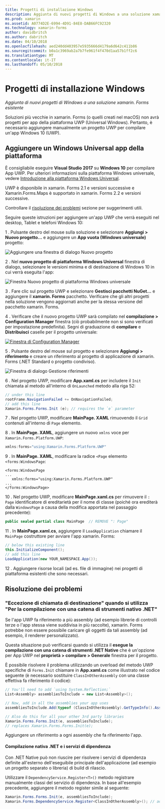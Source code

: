 ```yaml
---
title: Progetti di installazione Windows
description: Aggiunta di nuovi progetti di Windows a una soluzione xamarin. Forms esistente
ms.prod: xamarin
ms.assetid: A0774D2E-6994-4D91-84E8-DAB66FC92320
ms.technology: xamarin-forms
author: davidbritch
ms.author: dabritch
ms.date: 04/10/2018
ms.openlocfilehash: aed240dd403957e5935666d4179a6d642c411b86
ms.sourcegitcommit: b0a1c3969ab2a7b7fe961f4f470d1aa57b1ff2c6
ms.translationtype: MT
ms.contentlocale: it-IT
ms.lasthandoff: 05/10/2018
---
```

# <a name="setup-windows-projects"></a>Progetti di installazione Windows

_Aggiunta di nuovi progetti di Windows a una soluzione xamarin. Forms esistente_

Soluzioni più vecchie in xamarin. Forms (o quelli creati nel macOS) non avrà progetti per app della piattaforma UWP (Universal Windows). Pertanto, è necessario aggiungere manualmente un progetto UWP per compilare un'app Windows 10 (UWP).

## <a name="add-a-universal-windows-platform-app"></a>Aggiungere un Windows Universal app della piattaforma

È consigliabile eseguire **Visual Studio 2017** su **Windows 10** per compilare App UWP. Per ulteriori informazioni sulla piattaforma Windows universale, vedere [Introduzione alla piattaforma Windows Universal](/windows/uwp/get-started/universal-application-platform-guide/).

UWP è disponibile in xamarin. Forms 2.1 e versioni successive e Xamarin.Forms.Maps è supportato in xamarin. Forms 2.2 e versioni successive.

Controllare il <a href="#troubleshooting">risoluzione dei problemi</a> sezione per suggerimenti utili.

Seguire queste istruzioni per aggiungere un'app UWP che verrà eseguiti nel desktop, Tablet e telefoni Windows 10:

 1 . Pulsante destro del mouse sulla soluzione e selezionare **Aggiungi > Nuovo progetto...**  e aggiungere un **App vuota (Windows universale)** progetto:

  ![](universal-images/add-wu.png "Aggiungere una finestra di dialogo Nuovo progetto")

 2 . Nel **nuovo progetto di piattaforma Windows Universal** finestra di dialogo, selezionare le versioni minima e di destinazione di Windows 10 in cui verrà eseguita l'app:

  ![](universal-images/target-version.png "Finestra Nuovo progetto di piattaforma Windows universale")

 3 . Fare clic sul progetto UWP e selezionare **Gestisci pacchetti NuGet...**  e aggiungere il **xamarin. Forms** pacchetto. Verificare che gli altri progetti nella soluzione vengono aggiornati anche per la stessa versione del pacchetto xamarin. Forms.

 4 . Verificare che il nuovo progetto UWP sarà compilato nel **compilazione > Configuration Manager** finestra (ciò probabilmente non si sono verificati per impostazione predefinita). Segni di graduazione di **compilare** e **Distribuisci** caselle per il progetto universale:

  [![](universal-images/configuration-sml.png "Finestra di Configuration Manager")](universal-images/configuration.png#lightbox "finestra Configuration Manager")

 5 . Pulsante destro del mouse sul progetto e selezionare **Aggiungi > riferimento** e creare un riferimento al progetto di applicazione di xamarin. Forms (.NET Standard o progetto condiviso).

  ![](universal-images/addref-sml.png "Finestra di dialogo Gestione riferimenti")

 6 . Nel progetto UWP, modificare **App.xaml.cs** per includere il `Init` chiamata al metodo all'interno di `OnLaunched` metodo alla riga 52:

```csharp
// under this line
rootFrame.NavigationFailed += OnNavigationFailed;
// add this line
Xamarin.Forms.Forms.Init (e); // requires the `e` parameter
```

 7 . Nel progetto UWP, modificare **MainPage. XAML** rimuovendo il `Grid` contenuti all'interno di `Page` elemento.

 8 . In **MainPage. XAML**, aggiungere un nuovo `xmlns` voce per `Xamarin.Forms.Platform.UWP`:

```csharp
xmlns:forms="using:Xamarin.Forms.Platform.UWP"
```

 9 . In **MainPage. XAML**, modificare la radice `<Page` elemento `<forms:WindowsPage`:

```xaml
<forms:WindowsPage
...
   xmlns:forms="using:Xamarin.Forms.Platform.UWP"
...
</forms:WindowsPage>
```

 10 . Nel progetto UWP, modificare **MainPage.xaml.cs** per rimuovere il `: Page` identificatore di ereditarietà per il nome di classe (poiché ora erediterà dalla `WindowsPage` a causa della modifica apportata nel passaggio precedente):

```csharp
public sealed partial class MainPage  // REMOVE ": Page"
```

 11 . In **MainPage.xaml.cs**, aggiungere il `LoadApplication` chiamare il `MainPage` costruttore per avviare l'app xamarin. Forms:

```csharp
// below this existing line
this.InitializeComponent();
// add this line
LoadApplication(new YOUR_NAMESPACE.App());
```

<!--
11 . Double-click **Package.appxmanifest** to set these capabilities
  that are often required:

  Capabilities set:

  * Internet (Client)
  * Location
-->

12 . Aggiungere risorse locali (ad es. file di immagine) nei progetti di piattaforma esistenti che sono necessari.

## <a name="troubleshooting"></a>Risoluzione dei problemi

<a name="target-invocation-exception" />

### <a name="target-invocation-exception-when-using-compile-with-net-native-tool-chain"></a>"Eccezione di chiamata di destinazione" quando si utilizza "Per la compilazione con una catena di strumenti nativo .NET"

Se l'app UWP fa riferimento a più assembly (ad esempio librerie di controlli terze o l'app stessa viene suddivisa in più raccolte), xamarin. Forms potrebbe non essere possibile caricare gli oggetti da tali assembly (ad esempio, il renderer personalizzato).

Questa situazione può verificarsi quando si utilizza il **esegue la compilazione con una catena di strumenti .NET Native** che è un'opzione per App UWP nel **proprietà > compilare > Generale** finestra per il progetto.

È possibile risolvere il problema utilizzando un overload del metodo UWP specifiche di `Forms.Init` chiamare in **App.xaml.cs** come illustrato nel codice seguente (è necessario sostituire `ClassInOtherAssembly` con una classe effettiva fa riferimento il codice):

```csharp
// You'll need to add `using System.Reflection;`
List<Assembly> assembliesToInclude = new List<Assembly>();

// Now, add in all the assemblies your app uses
assembliesToInclude.Add(typeof (ClassInOtherAssembly).GetTypeInfo().Assembly);

// Also do this for all your other 3rd party libraries
Xamarin.Forms.Forms.Init(e, assembliesToInclude);
// replaces Xamarin.Forms.Forms.Init(e);
```

Aggiungere un riferimento a ogni assembly che fa riferimento l'app.

#### <a name="dependency-services-and-net-native-compilation"></a>Compilazione nativa .NET e i servizi di dipendenza

Con .NET Native può non riuscire per risolvere i servizi di dipendenza definite all'esterno dell'eseguibile principale dell'applicazione (ad esempio un progetto separato o libreria) di build di rilascio.

Utilizzare il `DependencyService.Register<T>()` metodo registrare manualmente classi del servizio di dipendenza. In base all'esempio precedente, aggiungere il metodo register simile al seguente:

```csharp
Xamarin.Forms.Forms.Init(e, assembliesToInclude);
Xamarin.Forms.DependencyService.Register<ClassInOtherAssembly>(); // add this
```
